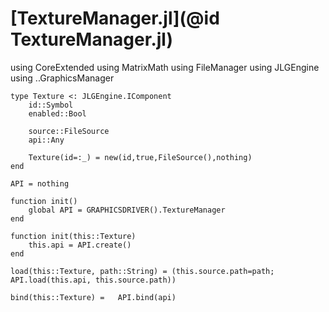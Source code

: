 # [TextureManager.jl](@id TextureManager.jl)

using CoreExtended
using MatrixMath
using FileManager
using JLGEngine
using ..GraphicsManager

```
type Texture <: JLGEngine.IComponent
	id::Symbol
	enabled::Bool
	
	source::FileSource
	api::Any
	
	Texture(id=:_) = new(id,true,FileSource(),nothing)
end

API = nothing
```

```
function init()
	global API = GRAPHICSDRIVER().TextureManager
end
```

```
function init(this::Texture)
	this.api = API.create()
end
```

```
load(this::Texture, path::String) = (this.source.path=path; API.load(this.api, this.source.path))
```

```
bind(this::Texture) =	API.bind(api)
```